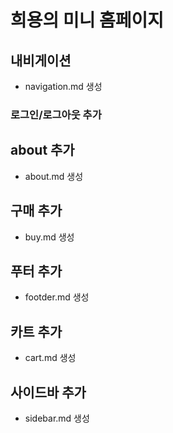 # 희용의 미니 홈페이지

## 내비게이션
- navigation.md 생성

### 로그인/로그아웃 추가

## about 추가
- about.md 생성

## 구매 추가
- buy.md 생성

## 푸터 추가
- footder.md 생성

## 카트 추가
- cart.md 생성

## 사이드바 추가
- sidebar.md 생성